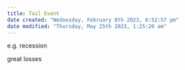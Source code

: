 ```yaml
---
title: Tail Event
date created: "Wednesday, February 8th 2023, 6:52:57 pm"
date modified: "Thursday, May 25th 2023, 1:25:20 am"
---
```


e.g. recession

great losses
